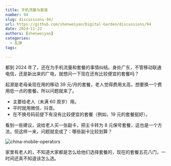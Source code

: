 ```yaml
---
title: 手机流量与套餐
number: 94
slug: discussions-94/
url: https://github.com/shenweiyan/Digital-Garden/discussions/94
date: 2024-11-22
authors: [shenweiyan]
categories: 
  - 乱弹
tags: 

---
```


都到 2024 年了，还在为手机流量和套餐的事情纠结。身处广东，不管移动联通电信，还是新出来的广电，就想问一下现在还有比较便宜的套餐吗？

<!-- more -->

起源是老母亲现在用的移动 39 元/月的套餐，老人觉得费用太高，想要换一个费用低一点的套餐。所以问题就来了。

- 主要给老人（未满 60 周岁）用。
- 平时就用微信、抖音。
- 在不换号码前提下有没有比较便宜的套餐（例如，19 元的套餐挺好）。

看到一些建议，说给老人买一张副卡，把主卡转为 8 元保号套餐，这也是一个方法，但这样一来，问题就变成了：哪些副卡比较划算？

![china-mobile-operators](https://kg.weiyan.cc/2024/11/china-mobile-operators.jpg)

家里有老人的，不知道大家都是怎么给他们选择套餐的，现在的套餐五花八门，一时间还真不知道该怎么选。

<script src="https://giscus.app/client.js"
	data-repo="shenweiyan/Digital-Garden"
	data-repo-id="R_kgDOKgxWlg"
	data-mapping="number"
	data-term="94"
	data-reactions-enabled="1"
	data-emit-metadata="0"
	data-input-position="bottom"
	data-theme="light"
	data-lang="zh-CN"
	crossorigin="anonymous"
	async>
</script>
